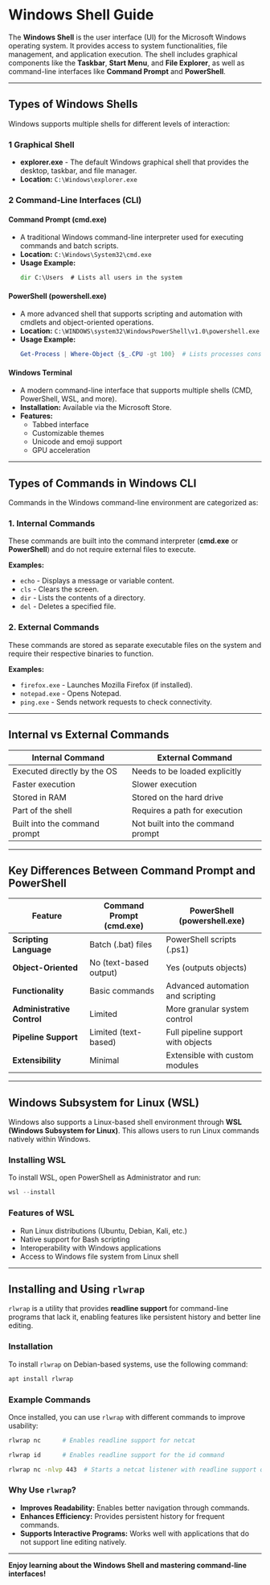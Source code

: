 #  Windows Shell Guide

The **Windows Shell** is the user interface (UI) for the Microsoft Windows operating system. It provides access to system functionalities, file management, and application execution. The shell includes graphical components like the **Taskbar**, **Start Menu**, and **File Explorer**, as well as command-line interfaces like **Command Prompt** and **PowerShell**.

---

##  Types of Windows Shells

Windows supports multiple shells for different levels of interaction:

### 1️ Graphical Shell
- **explorer.exe** - The default Windows graphical shell that provides the desktop, taskbar, and file manager.
- **Location:** `C:\Windows\explorer.exe`

### 2️ Command-Line Interfaces (CLI)

####  Command Prompt (cmd.exe)
- A traditional Windows command-line interpreter used for executing commands and batch scripts.
- **Location:** `C:\Windows\System32\cmd.exe`
- **Usage Example:**
  ```cmd
  dir C:\Users  # Lists all users in the system
  ```

####  PowerShell (powershell.exe)
- A more advanced shell that supports scripting and automation with cmdlets and object-oriented operations.
- **Location:** `C:\WINDOWS\system32\WindowsPowerShell\v1.0\powershell.exe`
- **Usage Example:**
  ```powershell
  Get-Process | Where-Object {$_.CPU -gt 100}  # Lists processes consuming more than 100 CPU units
  ```

####  Windows Terminal
- A modern command-line interface that supports multiple shells (CMD, PowerShell, WSL, and more).
- **Installation:** Available via the Microsoft Store.
- **Features:**
  - Tabbed interface
  - Customizable themes
  - Unicode and emoji support
  - GPU acceleration

---

##  Types of Commands in Windows CLI

Commands in the Windows command-line environment are categorized as:

###  1. Internal Commands
These commands are built into the command interpreter (**cmd.exe** or **PowerShell**) and do not require external files to execute.

**Examples:**
- `echo` - Displays a message or variable content.
- `cls` - Clears the screen.
- `dir` - Lists the contents of a directory.
- `del` - Deletes a specified file.

###  2. External Commands
These commands are stored as separate executable files on the system and require their respective binaries to function.

**Examples:**
- `firefox.exe` - Launches Mozilla Firefox (if installed).
- `notepad.exe` - Opens Notepad.
- `ping.exe` - Sends network requests to check connectivity.

---

##  Internal vs External Commands

| **Internal Command** | **External Command** |
|----------------------|----------------------|
| Executed directly by the OS | Needs to be loaded explicitly |
| Faster execution | Slower execution |
| Stored in RAM | Stored on the hard drive |
| Part of the shell | Requires a path for execution |
| Built into the command prompt | Not built into the command prompt |

---

##  Key Differences Between Command Prompt and PowerShell

| **Feature** | **Command Prompt (cmd.exe)** | **PowerShell (powershell.exe)** |
|------------|----------------------------|-------------------------------|
| **Scripting Language** | Batch (.bat) files | PowerShell scripts (.ps1) |
| **Object-Oriented** | No (text-based output) | Yes (outputs objects) |
| **Functionality** | Basic commands | Advanced automation and scripting |
| **Administrative Control** | Limited | More granular system control |
| **Pipeline Support** | Limited (text-based) | Full pipeline support with objects |
| **Extensibility** | Minimal | Extensible with custom modules |

---

##  Windows Subsystem for Linux (WSL)

Windows also supports a Linux-based shell environment through **WSL (Windows Subsystem for Linux)**. This allows users to run Linux commands natively within Windows.

###  Installing WSL
To install WSL, open PowerShell as Administrator and run:
```powershell
wsl --install
```

###  Features of WSL
- Run Linux distributions (Ubuntu, Debian, Kali, etc.)
- Native support for Bash scripting
- Interoperability with Windows applications
- Access to Windows file system from Linux shell

---

##  Installing and Using `rlwrap`

`rlwrap` is a utility that provides **readline support** for command-line programs that lack it, enabling features like persistent history and better line editing.

###  Installation
To install `rlwrap` on Debian-based systems, use the following command:

```bash
apt install rlwrap
```

###  Example Commands
Once installed, you can use `rlwrap` with different commands to improve usability:

```bash
rlwrap nc      # Enables readline support for netcat
```
```bash
rlwrap id      # Enables readline support for the id command
```
```bash
rlwrap nc -nlvp 443  # Starts a netcat listener with readline support on port 443
```

###  Why Use `rlwrap`?
-  **Improves Readability:** Enables better navigation through commands.
-  **Enhances Efficiency:** Provides persistent history for frequent commands.
-  **Supports Interactive Programs:** Works well with applications that do not support line editing natively.

---

 **Enjoy learning about the Windows Shell and mastering command-line interfaces!** 
